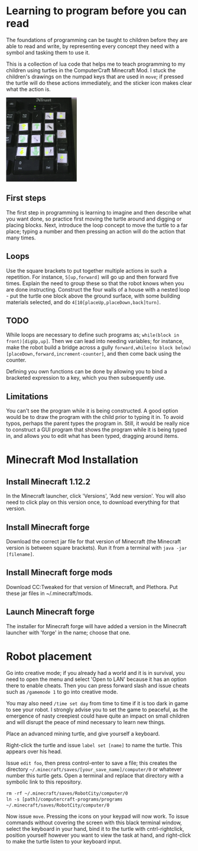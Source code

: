 # Learning to program before you can read

The foundations of programming can be taught to children before they are able to read and write, by representing every concept they need with a symbol and tasking them to use it.

This is a collection of lua code that helps me to teach programming to my children using turtles in the ComputerCraft Minecraft Mod. I stuck the children's drawings on the numpad keys that are used in `move`; if pressed the turtle will do these actions immediately, and the sticker icon makes clear what the action is.

![picture of my numpad with icons stuck on the keys](demo_pictures/keyboard_stickers.png)

## First steps

The first step in programming is learning to imagine and then describe what you want done, so practice first moving the turtle around and digging or placing blocks. Next, introduce the loop concept to move the turtle to a far place; typing a number and then pressing an action will do the action that many times. 

## Loops

Use the square brackets to put together multiple actions in such a repetition. For instance, `5[up,forward]` will go up and then forward five times. Explain the need to group these so that the robot knows when you are done instructing. Construct the four walls of a house with a nested loop - put the turtle one block above the ground surface, with some building materials selected, and do `4[10[placeUp,placeDown,back]turn]`.

## TODO

While loops are necessary to define such programs as; `while(block in front)[digUp,up]`. Then we can lead into needing variables; for instance, make the robot build a bridge across a gully `forward,while(no block below)[placeDown,forward,increment-counter]`, and then come back using the counter.

Defining you own functions can be done by allowing you to bind a bracketed expression to a key, which you then subsequently use.

## Limitations

You can't see the program while it is being constructed. A good option would be to draw the program with the child prior to typing it in. To avoid typos, perhaps the parent types the program in. Still, it would be really nice to construct a GUI program that shows the program while it is being typed in, and allows you to edit what has been typed, dragging around items.

# Minecraft Mod Installation

## Install Minecraft 1.12.2

In the Minecraft launcher, click 'Versions', 'Add new version'. You will also need to click play on this version once, to download everything for that version.

## Install Minecraft forge

Download the correct jar file for that version of Minecraft (the Minecraft version is between square brackets). Run it from a terminal with `java -jar [filename]`.

## Install Minecraft forge mods

Download CC:Tweaked for that version of Minecraft, and Plethora. Put these jar files in ~/.minecraft/mods.

## Launch Minecraft forge

The installer for Minecraft forge will have added a version in the Minecraft launcher with 'forge' in the name; choose that one.

# Robot placement

Go into creative mode; if you already had a world and it is in survival, you need to open the menu and select 'Open to LAN' because it has an option there to enable cheats. Then you can press forward slash and issue cheats such as `/gamemode 1` to go into creative mode.

You may also need `/time set day` from time to time if it is too dark in game to see your robot. I strongly advise you to set the game to peaceful, as the emergence of nasty creepiest could have quite an impact on small children and will disrupt the peace of mind necessary to learn new things.

Place an advanced mining turtle, and give yourself a keyboard.

Right-click the turtle and issue `label set [name]` to name the turtle. This appears over his head.

Issue `edit foo`, then press control-enter to save a file; this creates the directory `~/.minecraft/saves/[your_save_name]/computer/0` or whatever number this turtle gets. Open a terminal and replace that directory with a symbolic link to this repository.

```
rm -rf ~/.minecraft/saves/RobotCity/computer/0
ln -s [path]/computercraft-programs/programs ~/.minecraft/saves/RobotCity/computer/0
```

Now issue `move`. Pressing the icons on your keypad will now work. To issue commands without covering the screen with this black terminal window, select the keyboard in your hand, bind it to the turtle with cntrl-rightclick, position yourself however you want to view the task at hand, and right-click to make the turtle listen to your keyboard input.

